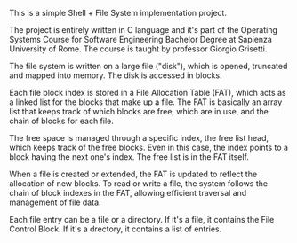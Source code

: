 This is a simple Shell + File System implementation project.

The project is entirely written in C language and it's part of the Operating Systems Course for Software Engineering Bachelor Degree at Sapienza University of Rome. The course is taught by professor Giorgio Grisetti.

The file system is written on a large file ("disk"), which is opened, truncated and mapped into memory. The disk is accessed in blocks.

Each file block index is stored in a File Allocation Table (FAT), which acts as a linked list for the blocks that make up a file. The FAT is basically an array list that keeps track of which blocks are free, which are in use, and the chain of blocks for each file.

The free space is managed through a specific index, the free list head, which keeps track of the free blocks. Even in this case, the index points to a block having the next one's index. The free list is in the FAT itself.

When a file is created or extended, the FAT is updated to reflect the allocation of new blocks. To read or write a file, the system follows the chain of block indexes in the FAT, allowing efficient traversal and management of file data.

Each file entry can be a file or a directory. If it's a file, it contains the File Control Block. If it's a drectory, it contains a list of entries.
